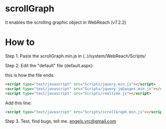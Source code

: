 # scrollGraph
It enables the scrolling graphic object in WebReach (v7.2.2)

# How to
Step 1. Paste the scrollGraph.min.js in (..)/system/WebReach/Scripts/

Step 2. Edit the "default" file (default.aspx):

this is how the file ends:
```html
<script type="text/javascript" src="Scripts/jquery.min.js"></script>
<script type="text/javascript" src="Scripts/jquery.jqGauges.min.js"></script>
<script type="text/javascript" src="Scripts/realtime.js"></script>
```
Add this line:
```html
<script type="text/javascript" src="Scripts/scrollGraph.min.js"></script>
```
Step 3. Test, find bugs, tell me. engels.vrc@gmail.com
